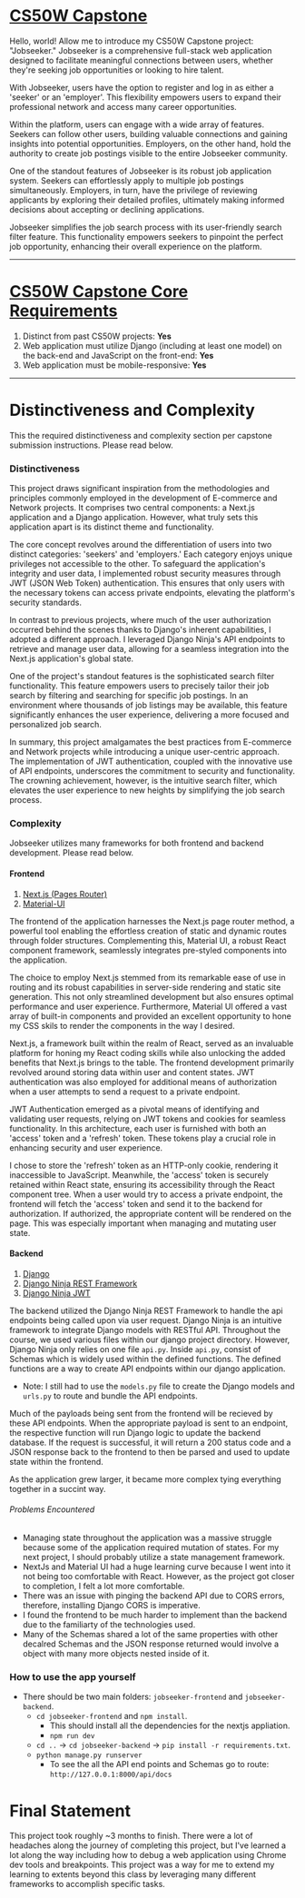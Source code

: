 # [CS50W Capstone](https://cs50.harvard.edu/web/2020/projects/final/capstone/)
Hello, world! Allow me to introduce my CS50W Capstone project: "Jobseeker." Jobseeker is a comprehensive full-stack web application designed to facilitate meaningful connections between users, whether they're seeking job opportunities or looking to hire talent.

With Jobseeker, users have the option to register and log in as either a 'seeker' or an 'employer'. This flexibility empowers users to expand their professional network and access many career opportunities.

Within the platform, users can engage with a wide array of features. Seekers can follow other users, building valuable connections and gaining insights into potential opportunities. Employers, on the other hand, hold the authority to create job postings visible to the entire Jobseeker community.

One of the standout features of Jobseeker is its robust job application system. Seekers can effortlessly apply to multiple job postings simultaneously. Employers, in turn, have the privilege of reviewing applicants by exploring their detailed profiles, ultimately making informed decisions about accepting or declining applications.

Jobseeker simplifies the job search process with its user-friendly search filter feature. This functionality empowers seekers to pinpoint the perfect job opportunity, enhancing their overall experience on the platform.  
<hr>

# [CS50W Capstone Core Requirements](https://cs50.harvard.edu/web/2020/projects/final/capstone/#requirements)
1. Distinct from past CS50W projects: <b>Yes</b>
2. Web application must utilize Django (including at least one model) on the back-end and JavaScript on the front-end: <b>Yes</b>
3. Web application must be mobile-responsive: <b>Yes</b>
<hr/>

# Distinctiveness and Complexity
This the required distinctiveness and complexity section per capstone submission instructions. Please read below.

### Distinctiveness
This project draws significant inspiration from the methodologies and principles commonly employed in the development of E-commerce and Network projects. It comprises two central components: a Next.js application and a Django application. However, what truly sets this application apart is its distinct theme and functionality.

The core concept revolves around the differentiation of users into two distinct categories: 'seekers' and 'employers.' Each category enjoys unique privileges not accessible to the other. To safeguard the application's integrity and user data, I implemented robust security measures through JWT (JSON Web Token) authentication. This ensures that only users with the necessary tokens can access private endpoints, elevating the platform's security standards.

In contrast to previous projects, where much of the user authorization occurred behind the scenes thanks to Django's inherent capabilities, I adopted a different approach. I leveraged Django Ninja's API endpoints to retrieve and manage user data, allowing for a seamless integration into the Next.js application's global state.

One of the project's standout features is the sophisticated search filter functionality. This feature empowers users to precisely tailor their job search by filtering and searching for specific job postings. In an environment where thousands of job listings may be available, this feature significantly enhances the user experience, delivering a more focused and personalized job search.

In summary, this project amalgamates the best practices from E-commerce and Network projects while introducing a unique user-centric approach. The implementation of JWT authentication, coupled with the innovative use of API endpoints, underscores the commitment to security and functionality. The crowning achievement, however, is the intuitive search filter, which elevates the user experience to new heights by simplifying the job search process.

### Complexity
Jobseeker utilizes many frameworks for both frontend and backend development. Please read below.

#### Frontend
1. [Next.js (Pages Router)](https://nextjs.org/)
2. [Material-UI](https://mui.com/)

The frontend of the application harnesses the Next.js page router method, a powerful tool enabling the effortless creation of static and dynamic routes through folder structures. Complementing this, Material UI, a robust React component framework, seamlessly integrates pre-styled components into the application.

The choice to employ Next.js stemmed from its remarkable ease of use in routing and its robust capabilities in server-side rendering and static site generation. This not only streamlined development but also ensures optimal performance and user experience. Furthermore, Material UI offered a vast array of built-in components and provided an excellent opportunity to hone my CSS skils to render the components in the way I desired.

Next.js, a framework built within the realm of React, served as an invaluable platform for honing my React coding skills while also unlocking the added benefits that Next.js brings to the table. The frontend development primarily revolved around storing data within user and content states. JWT authentication was also employed for additional means of authorization when a user attempts to send a request to a private endpoint. 

JWT Authentication emerged as a pivotal means of identifying and validating user requests, relying on JWT tokens and cookies for seamless functionality. In this architecture, each user is furnished with both an 'access' token and a 'refresh' token. These tokens play a crucial role in enhancing security and user experience.

I chose to store the 'refresh' token as an HTTP-only cookie, rendering it inaccessible to JavaScript. Meanwhile, the 'access' token is securely retained within React state, ensuring its accessibility through the React component tree.
When a user would try to access a private endpoint, the frontend will fetch the 'access' token and send it to the backend for authorization. If authorized, the appropriate content will be rendered on the page. This was especially important
when managing and mutating user state.

#### Backend
1. [Django](https://www.djangoproject.com/)
2. [Django Ninja REST Framework](https://django-ninja.rest-framework.com/)
3. [Django Ninja JWT](https://eadwincode.github.io/django-ninja-jwt/)

The backend utilized the Django Ninja REST Framework to handle the api endpoints being called upon via user request. Django Ninja is an intuitive framework to integrate Django models with RESTful API. Throughout the course, we used various files within our django project directory. However, Django Ninja only relies on one file `api.py`. Inside `api.py`, consist of Schemas which is widely used within the defined functions. The defined functions are a way to create API endpoints within our django application. 
* Note: I still had to use the `models.py` file to create the Django models and `urls.py` to route and bundle the API endpoints. 

Much of the payloads being sent from the frontend will be recieved by these API endpoints. When the appropriate payload is sent to an endpoint, the respective function will run Django logic to update the backend database.
If the request is successful, it will return a 200 status code and a JSON response back to the frontend to then be parsed and used to update state within the frontend.

As the application grew larger, it became more complex tying everything together in a succint way. 

###### Problems Encountered
* Managing state throughout the application was a massive struggle because some of the application required mutation of states. For my next project, I should probably utilize a state management framework.
* NextJs and Material UI had a huge learning curve because I went into it not being too comfortable with React. However, as the project got closer to completion, I felt a lot more comfortable.
* There was an issue with pinging the backend API due to CORS errors, therefore, installing Django CORS is imperative.
* I found the frontend to be much harder to implement than the backend due to the familiarty of the technologies used.
* Many of the Schemas shared a lot of the same properties with other decalred Schemas and the JSON response returned would involve a object with many more objects nested inside of it.

### How to use the app yourself
* There should be two main folders: `jobseeker-frontend` and `jobseeker-backend`.
  * `cd jobseeker-frontend` and `npm install`.
    * This should install all the dependencies for the nextjs appliation.
    * `npm run dev`
  * `cd ..` -> `cd jobseeker-backend` -> `pip install -r requirements.txt`.
  * `python manage.py runserver`
    * To see the all the API end points and Schemas go to route: `http://127.0.0.1:8000/api/docs`

# Final Statement
This project took roughly ~3 months to finish. There were a lot of headaches along the journey of completing this project, but I've learned a lot along the way including how to debug a web application using Chrome dev tools and breakpoints. This project was a way for me to extend my learning to extents beyond this class by leveraging many different frameworks to accomplish specific tasks. 
